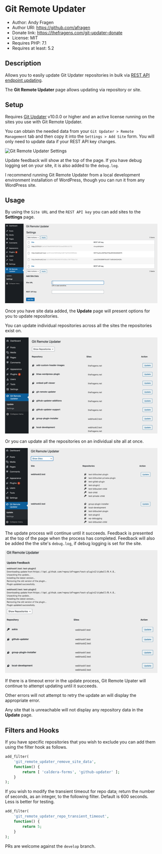 # Git Remote Updater

 * Author:            Andy Fragen
 * Author URI:        https://github.com/afragen
 * Donate link:       https://thefragens.com/git-updater-donate
 * License:           MIT
 * Requires PHP:      7.1
 * Requires at least: 5.2

## Description

Allows you to easily update Git Updater repositories in bulk via [REST API endpoint updating](https://github.com/afragen/git-updater/wiki/Remote-Management---RESTful-Endpoints).

The **Git Remote Updater** page allows updating via repository or site.

## Setup

Requires [Git Updater](https://github.com/afragen/git-updater) v10.0.0 or higher and an active license running on the sites you use with Git Remote Updater.

You can obtain the needed data from your `Git Updater > Remote Management` tab and then copy it into the `Settings > Add Site` form. You will only need to update data if your REST API key changes.

![Git Remote Updater Settings](https://github.com/afragen/git-updater/raw/develop/wiki-assets/screenshot-14.png)

Update feedback will show at the top of the page. If you have debug logging set on your site, it is also added to the `debug.log`.

I recommend running Git Remote Updater from a local development environment installation of WordPress, though you can run it from any WordPress site.

## Usage

By using the `Site URL` and the `REST API key` you can add sites to the **Settings** page.

![Settings](./assets/screenshot-3.png)

Once you have site data added, the **Update** page will present options for you to update repositories.

You can update individual repositories across all the sites the repositories exist on.

![Update individual repos](./assets/screenshot-1.png)

Or you can update all the repositories on an individual site all at once.

![Update whole site](./assets/screenshot-2.png)

The update process will continue until it succeeds. Feedback is presented at the top of the page when the process has completed. Feedback will also be added the the site's `debug.log`, if debug logging is set for the site.

![Update Feedback](./assets/screenshot-4.png)

If there is a timeout error in the update process, Git Remote Upater will continue to attempt updating until it succeeds.

Other errors will not attempt to retry the update an will display the appropriate error.

Any site that is unreachable will not display any repository data in the **Update** page.

## Filters and Hooks

If you have specific repositories that you wish to exclude you can add them using the filter hook as follows.

```php
add_filter(
	'git_remote_updater_remove_site_data',
	function() {
		return [ 'caldera-forms', 'github-updater' ];
	}
);
```

If you wish to modify the transient timeout for repo data; return the number of seconds, as an integer, to the following filter. Default is 600 seconds. Less is better for testing.

```php
add_filter(
	'git_remote_updater_repo_transient_timeout',
	function() {
		return 5;
	}
);
```

PRs are welcome against the `develop` branch.
